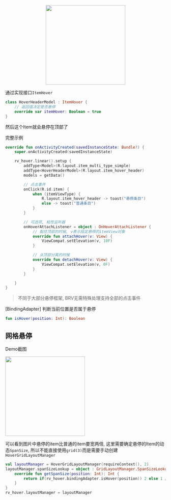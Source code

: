 <p align="center"><img src="https://i.loli.net/2021/08/14/4wUngbV2qZFAf5H.gif" width="250"/></p>

通过实现接口`ItemHover`

```kotlin
class HoverHeaderModel : ItemHover {
    // 返回值决定是否悬停
    override var itemHover: Boolean = true
}
```

然后这个Item就会悬停在顶部了



完整示例

```kotlin
override fun onActivityCreated(savedInstanceState: Bundle?) {
    super.onActivityCreated(savedInstanceState)

    rv_hover.linear().setup {
        addType<Model>(R.layout.item_multi_type_simple)
        addType<HoverHeaderModel>(R.layout.item_hover_header)
        models = getData()

        // 点击事件
        onClick(R.id.item) {
            when (itemViewType) {
                R.layout.item_hover_header -> toast("悬停条目")
                else -> toast("普通条目")
            }
        }

        // 可选项, 粘性监听器
        onHoverAttachListener = object : OnHoverAttachListener {
            // 黏住顶部的时候, v表示指定悬停的itemView对象
            override fun attachHover(v: View) {
                ViewCompat.setElevation(v, 10F)
            }

            // 从顶部分离的时候
            override fun detachHover(v: View) {
                ViewCompat.setElevation(v, 0F)
            }
        }

    }
}
```

> 不同于大部分悬停框架, BRV无需特殊处理支持全部的点击事件

[BindingAdapter] 判断当前位置是否属于悬停

```kotlin
fun isHover(position: Int): Boolean
```

## 网格悬停

Demo截图

<img src="https://i.loli.net/2021/08/14/4CfDnegM2kOi8WK.png" width="250"/>

可以看到图片中悬停的item比普通的item要宽两倍, 这里需要确定悬停的Item的动态`SpanSize`, 所以不能直接使用`grid(3)`而是需要手动创建`HoverGridLayoutManager`

```kotlin
val layoutManager = HoverGridLayoutManager(requireContext(), 2)
layoutManager.spanSizeLookup = object : GridLayoutManager.SpanSizeLookup() {
    override fun getSpanSize(position: Int): Int {
        return if(rv_hover.bindingAdapter.isHover(position)) 2 else 1 // 具体的业务逻辑由你确定
    }
}
rv_hover.layoutManager = layoutManager
```

